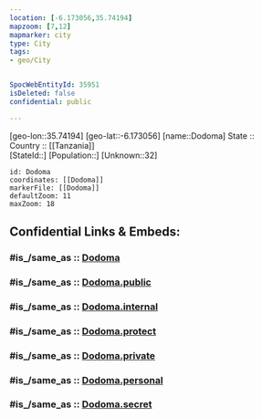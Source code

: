 ```yaml
---
location: [-6.173056,35.74194] 
mapzoom: [7,12] 
mapmarker: city 
type: City
tags:
- geo/City


SpocWebEntityId: 35951
isDeleted: false
confidential: public

---
```

[geo-lon::35.74194] 
[geo-lat::-6.173056] 
[name::Dodoma] 
State ::  
Country :: [[Tanzania]]  
[StateId::] 
[Population::] 
[Unknown::32] 


```leaflet
id: Dodoma
coordinates: [[Dodoma]] 
markerFile: [[Dodoma]] 
defaultZoom: 11 
maxZoom: 18
```


## Confidential Links & Embeds: 

### #is_/same_as :: [Dodoma](/_Standards/Earth/Continent/Africa/Africa~East/Tanzania/regions~Tanzania/Dodoma/City/Dodoma.md) 

### #is_/same_as :: [Dodoma.public](/_public/Earth/Continent/Africa/Africa~East/Tanzania/regions~Tanzania/Dodoma/City/Dodoma.public.md) 

### #is_/same_as :: [Dodoma.internal](/_internal/Earth/Continent/Africa/Africa~East/Tanzania/regions~Tanzania/Dodoma/City/Dodoma.internal.md) 

### #is_/same_as :: [Dodoma.protect](/_protect/Earth/Continent/Africa/Africa~East/Tanzania/regions~Tanzania/Dodoma/City/Dodoma.protect.md) 

### #is_/same_as :: [Dodoma.private](/_private/Earth/Continent/Africa/Africa~East/Tanzania/regions~Tanzania/Dodoma/City/Dodoma.private.md) 

### #is_/same_as :: [Dodoma.personal](/_personal/Earth/Continent/Africa/Africa~East/Tanzania/regions~Tanzania/Dodoma/City/Dodoma.personal.md) 

### #is_/same_as :: [Dodoma.secret](/_secret/Earth/Continent/Africa/Africa~East/Tanzania/regions~Tanzania/Dodoma/City/Dodoma.secret.md)

